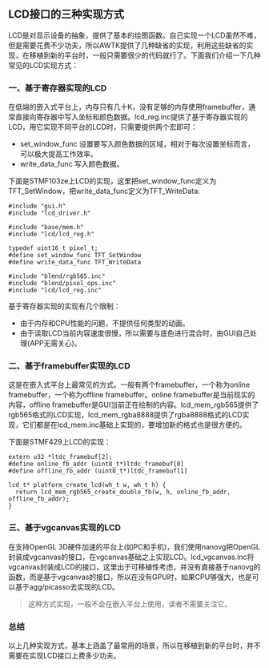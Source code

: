 ## LCD接口的三种实现方式

LCD是对显示设备的抽象，提供了基本的绘图函数。自己实现一个LCD虽然不难，但是需要花费不少功夫，所以AWTK提供了几种缺省的实现，利用这些缺省的实现，在移植到新的平台时，一般只需要很少的代码就行了。下面我们介绍一下几种常见的LCD实现方式：

### 一、基于寄存器实现的LCD

在低端的嵌入式平台上，内存只有几十K，没有足够的内存使用framebuffer，通常直接向寄存器中写入坐标和颜色数据。lcd\_reg.inc提供了基于寄存器实现的LCD，用它实现不同平台的LCD时，只需要提供两个宏即可：

* set\_window\_func 设置要写入颜色数据的区域，相对于每次设置坐标而言，可以极大提高工作效率。
* write\_data\_func 写入颜色数据。

下面是STMF103ze上LCD的实现，这里把set\_window\_func定义为TFT\_SetWindow，把write\_data\_func定义为TFT\_WriteData:

```
#include "gui.h"
#include "lcd_driver.h"

#include "base/mem.h"
#include "lcd/lcd_reg.h"

typedef uint16_t pixel_t;
#define set_window_func TFT_SetWindow
#define write_data_func TFT_WriteData

#include "blend/rgb565.inc"
#include "blend/pixel_ops.inc"
#include "lcd/lcd_reg.inc"
```

基于寄存器实现的实现有几个限制：

* 由于内存和CPU性能的问题，不提供任何类型的动画。
* 由于读取LCD当前内容速度很慢，所以需要与底色进行混合时，由GUI自己处理(APP无需关心)。

### 二、基于framebuffer实现的LCD

这是在嵌入式平台上最常见的方式。一般有两个framebuffer，一个称为online framebuffer，一个称为offline framebuffer。online framebuffer是当前现实的内容，offline framebuffer是GUI当前正在绘制的内容。lcd\_mem\_rgb565提供了rgb565格式的LCD实现，lcd\_mem\_rgba8888提供了rgba8888格式的LCD实现，它们都是在lcd\_mem.inc基础上实现的，要增加新的格式也是很方便的。

下面是STMF429上LCD的实现：

```
extern u32 *ltdc_framebuf[2];
#define online_fb_addr (uint8_t*)ltdc_framebuf[0]
#define offline_fb_addr (uint8_t*)ltdc_framebuf[1]

lcd_t* platform_create_lcd(wh_t w, wh_t h) {
  return lcd_mem_rgb565_create_double_fb(w, h, online_fb_addr, offline_fb_addr);
}
```

### 三、基于vgcanvas实现的LCD

在支持OpenGL 3D硬件加速的平台上(如PC和手机)，我们使用nanovg把OpenGL封装成vgcanvas的接口，在vgcanvas基础之上实现LCD。lcd\_vgcanvas.inc将vgcanvas封装成LCD的接口，这里出于可移植性考虑，并没有直接基于nanovg的函数，而是基于vgcanvas的接口，所以在没有GPU时，如果CPU够强大，也是可以基于agg/picasso去实现的LCD。

> 这种方式实现，一般不会在嵌入平台上使用，读者不需要关注它。

### 总结

以上几种实现方式，基本上涵盖了最常用的场景，所以在移植到新的平台时，并不需要在实现LCD接口上费多少功夫。



